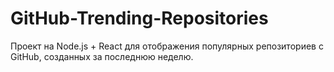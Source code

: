 # GitHub-Trending-Repositories
Проект на Node.js + React для отображения популярных репозиториев с GitHub, созданных за последнюю неделю.
